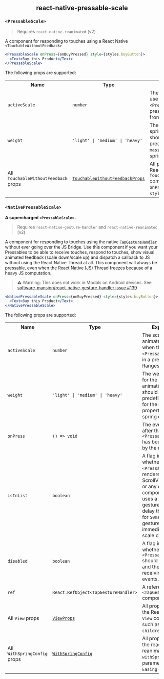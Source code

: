 
<div align="center">
  <h2>react-native-pressable-scale</h2>
</div>

### `<PressableScale>`

> Requires `react-native-reanimated` (v2)

A component for responding to touches using a React Native `<TouchableWithoutFeedback>`

```jsx
<PressableScale onPress={onBuyPressed} style={styles.buyButton}>
  <Text>Buy this Product</Text>
</PressableScale>
```

The following props are supported:

<table>
  <tr>
    <th>Name</th>
    <th>Type</th>
    <th>Explanation</th>
    <th>Required</th>
    <th>Default Value</th>
  </td>
  <tr>
    <td><code>activeScale</code></td>
    <td><code>number</code></td>
    <td>The scale to animate to use when the <code>&lt;PressableScale&gt;</code> is in a pressed state. Ranges from <code>0</code> to <code>1</code></td>
    <td>❌</td>
    <td><code>0.95</code></td>
  </tr>
  <tr>
    <td><code>weight</code></td>
    <td><code>'light' | 'medium' | 'heavy'</code></td>
    <td>The weight to use for the spring animation. This should act as a predefined preset for the <code>mass</code> property of the spring config.</td>
    <td>❌</td>
    <td><code>'heavy'</code></td>
  </tr>
  <tr>
    <td>All <code>TouchableWithoutFeedback</code> props</td>
    <td><a href="https://reactnative.dev/docs/touchablewithoutfeedback"><code>TouchableWithoutFeedbackProps</code></a></td>
    <td>All properties from the React Native <code>TouchableWithoutFeedback</code> component such as <code>onPress</code>, <code>delayPressIn</code> or <code>style</code>.
    <td>❌</td>
    <td><code>{ delayPressIn: 0 }</code></td>
  </tr>
</table>


### `<NativePressableScale>`

**A supercharged `<PressableScale>`.**

> Requires `react-native-gesture-handler` and `react-native-reanimated` (v2)

A component for responding to touches using the native [`TapGestureHandler`](https://docs.swmansion.com/react-native-gesture-handler/docs/handler-tap/) without ever going over the JS Bridge. Use this component if you want your Pressables to be able to receive touches, respond to touches, show visual animated feedback (scale down/scale up) and dispatch a callback to JS without using the React Native Thread at all. This component will always be pressable, even when the React Native (JS) Thread freezes because of a heavy JS computation.

> ⚠️ Warning: This does not work in Modals on Android devices. See [software-mansion/react-native-gesture-handler issue #139](https://github.com/software-mansion/react-native-gesture-handler/issues/139)

```jsx
<NativePressableScale onPress={onBuyPressed} style={styles.buyButton}>
  <Text>Buy this Product</Text>
</NativePressableScale>
```

The following props are supported:

<table>
  <tr>
    <th>Name</th>
    <th>Type</th>
    <th>Explanation</th>
    <th>Required</th>
    <th>Default Value</th>
  </td>
  <tr>
    <td><code>activeScale</code></td>
    <td><code>number</code></td>
    <td>The scale to animate to use when the <code>&lt;PressableScale&gt;</code> is in a pressed state. Ranges from <code>0</code> to <code>1</code></td>
    <td>❌</td>
    <td><code>0.95</code></td>
  </tr>
  <tr>
    <td><code>weight</code></td>
    <td><code>'light' | 'medium' | 'heavy'</code></td>
    <td>The weight to use for the spring animation. This should act as a predefined preset for the <code>mass</code> property of the spring config.</td>
    <td>❌</td>
    <td><code>'heavy'</code></td>
  </tr>
  <tr>
    <td><code>onPress</code></td>
    <td><code>() => void</code></td>
    <td>The event to fire after the <code>&lt;PressableScale&gt;</code> has been pressed by the user.</td>
    <td>✅</td>
    <td><code>undefined</code></td>
  </tr>
  <tr>
    <td><code>isInList</code></td>
    <td><code>boolean</code></td>
    <td>A flag indicating whether this <code>&lt;PressableScale&gt;</code> is rendered in a ScrollView, FlatList or any other component that uses a swipe gesture. This will delay the animation for <code>50ms</code> so swipe gestures don't immediately trigger scale changes</td>
    <td>❌</td>
    <td><code>false</code></td>
  </tr>
  <tr>
    <td><code>disabled</code></td>
    <td><code>boolean</code></td>
    <td>A flag indicating whether this <code>&lt;PressableScale&gt;</code> should be disabled and therefore stop receiving touch events.</td>
    <td>❌</td>
    <td><code>false</code></td>
  </tr>
  <tr>
    <td><code>ref</code></td>
    <td><code>React.RefObject&lt;TapGestureHandler&gt;</code></td>
    <td>A reference to the <code>&lt;TapGestureHandler&gt;</code> component.</td>
    <td>❌</td>
    <td><code>false</code></td>
  </tr>
  <tr>
    <td>All <code>View</code> props</td>
    <td><a href="https://reactnative.dev/docs/view"><code>ViewProps</code></a></td>
    <td>All properties from the React Native <code>View</code> component such as <code>style</code> or <code>children</code>.
    <td>❌</td>
    <td><code>{}</code></td>
  </tr>
  <tr>
    <td>All <code>WithSpringConfig</code> props</td>
    <td><a href="https://docs.swmansion.com/react-native-reanimated/docs/next/api/withSpring#options-object"><code>WithSpringConfig</code></a></td>
    <td>All properties from the react-native-reanimated <code>withSpring</code> options parameter such as <code>Easing</code> or <code>duration</code>.
    <td>❌</td>
    <td><code>{ duration: 50, easing: Easing.linear }</code></td>
  </tr>
</table>
